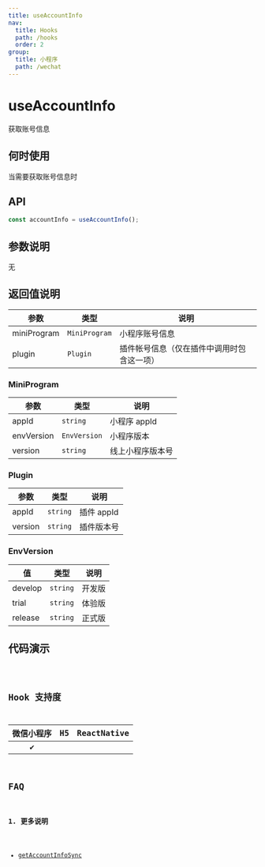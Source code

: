 ```yaml
---
title: useAccountInfo
nav:
  title: Hooks
  path: /hooks
  order: 2
group:
  title: 小程序
  path: /wechat
---
```


# useAccountInfo

获取账号信息

## 何时使用

当需要获取账号信息时

## API

```jsx | pure
const accountInfo = useAccountInfo();
```

## 参数说明

无

## 返回值说明

| 参数        | 类型          | 说明                                       |
| ----------- | ------------- | ------------------------------------------ |
| miniProgram | `MiniProgram` | 小程序账号信息                             |
| plugin      | `Plugin`      | 插件帐号信息（仅在插件中调用时包含这一项） |

### MiniProgram

| 参数       | 类型         | 说明             |
| ---------- | ------------ | ---------------- |
| appId      | `string`     | 小程序 appId     |
| envVersion | `EnvVersion` | 小程序版本       |
| version    | `string`     | 线上小程序版本号 |

### Plugin

| 参数    | 类型     | 说明       |
| ------- | -------- | ---------- |
| appId   | `string` | 插件 appId |
| version | `string` | 插件版本号 |

### EnvVersion

| 值      | 类型     | 说明   |
| ------- | -------- | ------ |
| develop | `string` | 开发版 |
| trial   | `string` | 体验版 |
| release | `string` | 正式版 |

## 代码演示

<code src="@pages/useAccountInfo" />

## Hook 支持度

| 微信小程序 | H5  | ReactNative |
| :--------: | :-: | :---------: |
|     ✔️     |     |             |

## FAQ

### 1. 更多说明

- [getAccountInfoSync](https://developers.weixin.qq.com/miniprogram/dev/api/open-api/account-info/wx.getAccountInfoSync.html)
